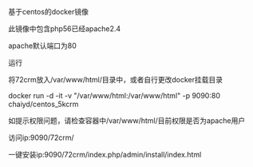基于centos的docker镜像


此镜像中包含php56已经apache2.4

apache默认端口为80

运行

将72crm放入/var/www/html/目录中，或者自行更改docker挂载目录

docker run -d -it -v "/var/www/html:/var/www/html" -p 9090:80 chaiyd/centos_5kcrm

如提示权限问题，请检查容器中/var/www/html/目前权限是否为apache用户

访问ip:9090/72crm/

一键安装ip:9090/72crm/index.php/admin/install/index.html
